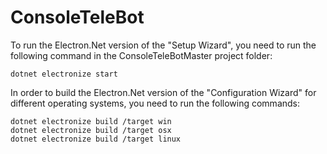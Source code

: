 # ConsoleTeleBot
To run the Electron.Net version of the "Setup Wizard", you need to run the following command in the ConsoleTeleBotMaster project folder:
```
dotnet electronize start
```
In order to build the Electron.Net version of the "Configuration Wizard" for different operating systems, you need to run the following commands:
```
dotnet electronize build /target win
dotnet electronize build /target osx
dotnet electronize build /target linux
```

